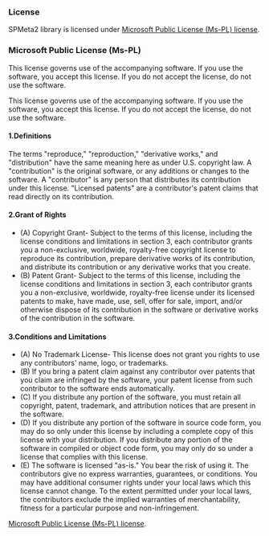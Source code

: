 ﻿---
Title: License
Order: 1170
---
### License



SPMeta2 library is licensed under [Microsoft Public License (Ms-PL) license](http://www.microsoft.com/en-us/openness/licenses.aspx). 
### Microsoft Public License (Ms-PL)

This license governs use of the accompanying software. If you use the software, you accept this license. If you do not accept the license, do not use the software.

This license governs use of the accompanying software. If you use the software, you accept this license. If you do not accept the license, do not use the software.
#### 1.Definitions
 The terms "reproduce," "reproduction," "derivative works," and "distribution" have the same meaning here as under U.S. copyright law.
 A "contribution" is the original software, or any additions or changes to the software.
 A "contributor" is any person that distributes its contribution under this license.
 "Licensed patents" are a contributor's patent claims that read directly on its contribution.

#### 2.Grant of Rights
* (A) Copyright Grant- Subject to the terms of this license, including the license conditions and limitations in section 3, each contributor grants you a non-exclusive, worldwide, royalty-free copyright license to reproduce its contribution, prepare derivative works of its contribution, and distribute its contribution or any derivative works that you create.
* (B) Patent Grant- Subject to the terms of this license, including the license conditions and limitations in section 3, each contributor grants you a non-exclusive, worldwide, royalty-free license under its licensed patents to make, have made, use, sell, offer for sale, import, and/or otherwise dispose of its contribution in the software or derivative works of the contribution in the software.

#### 3.Conditions and Limitations
* (A) No Trademark License- This license does not grant you rights to use any contributors' name, logo, or trademarks.
* (B) If you bring a patent claim against any contributor over patents that you claim are infringed by the software, your patent license from such contributor to the software ends automatically.
* (C) If you distribute any portion of the software, you must retain all copyright, patent, trademark, and attribution notices that are present in the software.
* (D) If you distribute any portion of the software in source code form, you may do so only under this license by including a complete copy of this license with your distribution. If you distribute any portion of the software in compiled or object code form, you may only do so under a license that complies with this license.
* (E) The software is licensed "as-is." You bear the risk of using it. The contributors give no express warranties, guarantees, or conditions. You may have additional consumer rights under your local laws which this license cannot change. To the extent permitted under your local laws, the contributors exclude the implied warranties of merchantability, fitness for a particular purpose and non-infringement.

[Microsoft Public License (Ms-PL) license](http://www.microsoft.com/en-us/openness/licenses.aspx). 

